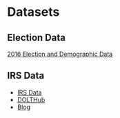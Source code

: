 # Datasets

## Election Data

[2016 Election and Demographic Data](https://public.opendatasoft.com/explore/dataset/usa-2016-presidential-election-by-county/export/?disjunctive.state)

## IRS Data

* [IRS Data](https://www.reddit.com/r/datasets/comments/ewx2wq/7_years_of_irs_tax_return_data_aggregated_by_zip/)
* [DOLTHub](https://www.dolthub.com/repositories/Liquidata/irs-soi)
* [Blog](https://www.dolthub.com/blog/2020-01-31-irs-soi-data/)
